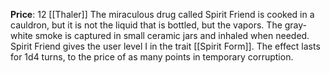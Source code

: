 **Price**: 12 [[Thaler]]
The miraculous drug called Spirit Friend is cooked in a cauldron, but it is not the liquid that is bottled, but the vapors. The gray-white smoke is captured in small ceramic jars and inhaled when needed. Spirit Friend gives the user level I in the trait [[Spirit Form]]. The effect lasts for 1d4 turns, to the price of as many points in temporary corruption.
